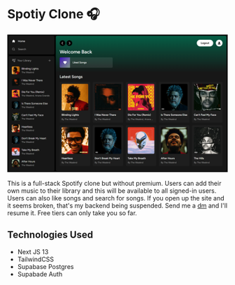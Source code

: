 # Spotiy Clone 🎧

![Hero Page Image](https://github.com/anav5704/spotify-clone/blob/main/docs/hero.png)

This is a full-stack Spotify clone but without premium. Users can add their own music to their library and this will be available to all signed-in users. Users can also like songs and search for songs. If you open up the site and it seems broken, that's my backend being suspended. Send me a [dm](https://www.instagram.com/) and I'll resume it. Free tiers can only take you so far.

## Technologies Used
- Next JS 13
- TailwindCSS
- Supabase  Postgres
- Supabade Auth
